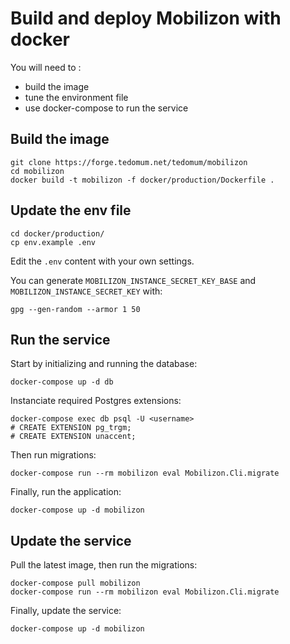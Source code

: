 # Build and deploy Mobilizon with docker

You will need to :
- build the image
- tune the environment file
- use docker-compose to run the service

## Build the image

    git clone https://forge.tedomum.net/tedomum/mobilizon
    cd mobilizon
    docker build -t mobilizon -f docker/production/Dockerfile .

## Update the env file

    cd docker/production/
    cp env.example .env

Edit the `.env` content with your own settings.

You can generate `MOBILIZON_INSTANCE_SECRET_KEY_BASE` and `MOBILIZON_INSTANCE_SECRET_KEY` with:

    gpg --gen-random --armor 1 50

## Run the service

Start by initializing and running the database:

    docker-compose up -d db

Instanciate required Postgres extensions:

    docker-compose exec db psql -U <username>
    # CREATE EXTENSION pg_trgm;
    # CREATE EXTENSION unaccent;


Then run migrations:

    docker-compose run --rm mobilizon eval Mobilizon.Cli.migrate

Finally, run the application:

    docker-compose up -d mobilizon

## Update the service

Pull the latest image, then run the migrations:

    docker-compose pull mobilizon
    docker-compose run --rm mobilizon eval Mobilizon.Cli.migrate

Finally, update the service:

    docker-compose up -d mobilizon
